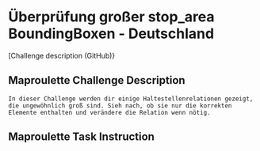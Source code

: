 # Überprüfung großer stop_area BoundingBoxen - Deutschland

[Challenge description (GitHub)}

## Maproulette Challenge Description

```
In dieser Challenge werden dir einige Haltestellenrelationen gezeigt, die ungewöhnlich groß sind. Sieh nach, ob sie nur die korrekten Elemente enthalten und verändere die Relation wenn nötig.

```



## Maproulette Task Instruction

```


```

